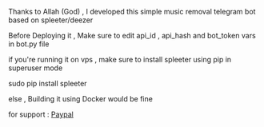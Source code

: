 Thanks to Allah (God) , I developed this simple music removal telegram bot based on spleeter/deezer 

Before Deploying it , Make sure to edit api_id , api_hash and bot_token vars in bot.py file 

if you're running it on vps , make sure to install spleeter using pip in superuser mode 

sudo pip install spleeter 

else , Building it using Docker would be fine 

for support :
[Paypal](https://www.paypal.com/paypalme/kelectronic89)


